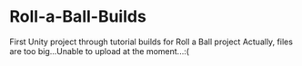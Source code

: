 # Roll-a-Ball-Builds
First Unity project through tutorial builds for Roll a Ball project
Actually, files are too big...Unable to upload at the moment...:(
